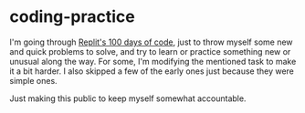 # coding-practice

I'm going through [Replit's 100 days of code](https://replit.com/learn/100-days-of-python), just to throw myself some new and quick problems to solve, and try to learn or practice something new or unusual along the way. For some, I'm modifying the mentioned task to make it a bit harder. I also skipped a few of the early ones just because they were simple ones. 

Just making this public to keep myself somewhat accountable. 